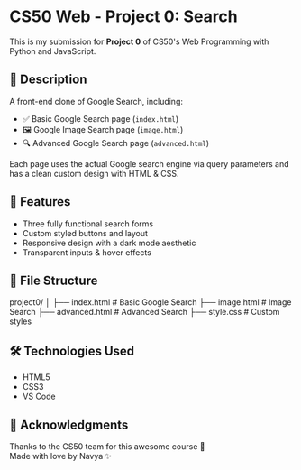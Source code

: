 # CS50 Web - Project 0: Search

This is my submission for **Project 0** of CS50's Web Programming with Python and JavaScript.

## 📌 Description

A front-end clone of Google Search, including:

- ✅ Basic Google Search page (`index.html`)
- 🖼️ Google Image Search page (`image.html`)
- 🔍 Advanced Google Search page (`advanced.html`)

Each page uses the actual Google search engine via query parameters and has a clean custom design with HTML & CSS.

## 🚀 Features

- Three fully functional search forms
- Custom styled buttons and layout
- Responsive design with a dark mode aesthetic
- Transparent inputs & hover effects

## 📂 File Structure

project0/
│
├── index.html # Basic Google Search
├── image.html # Image Search
├── advanced.html # Advanced Search
├── style.css # Custom styles



## 🛠️ Technologies Used

- HTML5
- CSS3
- VS Code

## 🙌 Acknowledgments

Thanks to the CS50 team for this awesome course 💙  
Made with love by Navya ✨
